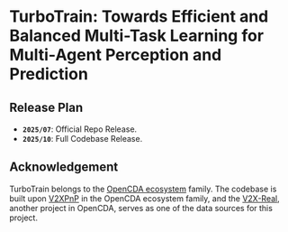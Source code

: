 # TurboTrain: Towards Efficient and Balanced Multi-Task Learning for Multi-Agent Perception and Prediction

## Release Plan
- **`2025/07`**: Official Repo Release.
- **`2025/10`**: Full Codebase Release.

## Acknowledgement
TurboTrain belongs to the [OpenCDA ecosystem](https://arxiv.org/abs/2301.07325) family. The codebase is built upon [V2XPnP](https://github.com/Zewei-Zhou/V2XPnP) in the OpenCDA ecosystem family, and the [V2X-Real](https://arxiv.org/abs/2403.16034), another project in OpenCDA, serves as one of the data sources for this project.
